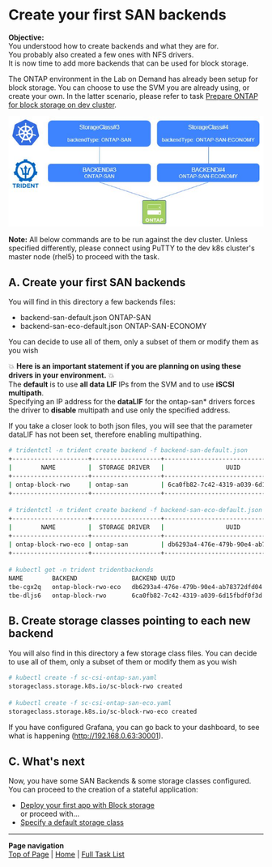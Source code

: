 # Create your first SAN backends

**Objective:**  
You understood how to create backends and what they are for.  
You probably also created a few ones with NFS drivers.  
It is now time to add more backends that can be used for block storage.  

The ONTAP environment in the Lab on Demand has already been setup for block storage. You can choose to use the SVM you are already using, or create your own. In the latter scenario, please refer to  task [Prepare ONTAP for block storage on dev cluster](../../tasks/ontap_block).  

![Configure Block](../../../images/config_block.jpg "Configure Block")

**Note:** All below commands are to be run against the dev cluster. Unless specified differently, please connect using PuTTY to the dev k8s cluster's master node (rhel5) to proceed with the task.  

## A. Create your first SAN backends

You will find in this directory a few backends files:

- backend-san-default.json        ONTAP-SAN
- backend-san-eco-default.json    ONTAP-SAN-ECONOMY  

You can decide to use all of them, only a subset of them or modify them as you wish

:boom: **Here is an important statement if you are planning on using these drivers in your environment.** :boom:  
The **default** is to use **all data LIF** IPs from the SVM and to use **iSCSI multipath**.  
Specifying an IP address for the **dataLIF** for the ontap-san* drivers forces the driver to **disable** multipath and use only the specified address.  

If you take a closer look to both json files, you will see that the parameter dataLIF has not been set, therefore enabling multipathing.  

```bash
# tridentctl -n trident create backend -f backend-san-default.json
+---------------------+-------------------+--------------------------------------+--------+---------+
|        NAME         |  STORAGE DRIVER   |                 UUID                 | STATE  | VOLUMES |
+---------------------+-------------------+--------------------------------------+--------+---------+
| ontap-block-rwo     | ontap-san         | 6ca0fb82-7c42-4319-a039-6d15fbdf0f3d | online |       0 |
+---------------------+-------------------+--------------------------------------+--------+---------+

# tridentctl -n trident create backend -f backend-san-eco-default.json
+---------------------+-------------------+--------------------------------------+--------+---------+
|        NAME         |  STORAGE DRIVER   |                 UUID                 | STATE  | VOLUMES |
+---------------------+-------------------+--------------------------------------+--------+---------+
| ontap-block-rwo-eco | ontap-san         | db6293a4-476e-479b-90e4-ab78372dfd04 | online |       0 |
+---------------------+-------------------+--------------------------------------+--------+---------+

# kubectl get -n trident tridentbackends
NAME        BACKEND               BACKEND UUID
tbe-cgx2q   ontap-block-rwo-eco   db6293a4-476e-479b-90e4-ab78372dfd04
tbe-dljs6   ontap-block-rwo       6ca0fb82-7c42-4319-a039-6d15fbdf0f3d
```

## B. Create storage classes pointing to each new backend

You will also find in this directory a few storage class files.
You can decide to use all of them, only a subset of them or modify them as you wish

```bash
# kubectl create -f sc-csi-ontap-san.yaml
storageclass.storage.k8s.io/sc-block-rwo created

# kubectl create -f sc-csi-ontap-san-eco.yaml
storageclass.storage.k8s.io/sc-block-rwo-eco created
```

If you have configured Grafana, you can go back to your dashboard, to see what is happening (<http://192.168.0.63:30001>).

## C. What's next

Now, you have some SAN Backends & some storage classes configured. You can proceed to the creation of a stateful application:  

- [Deploy your first app with Block storage](../block_app)  
or proceed with...
- [Specify a default storage class](../default_sc)  

---
**Page navigation**  
[Top of Page](#top) | [Home](/README.md) | [Full Task List](/README.md#dev-k8s-cluster-tasks)
